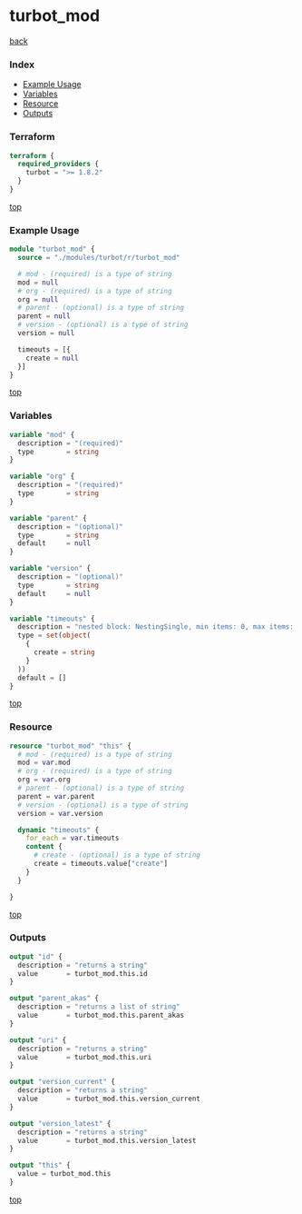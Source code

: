 # turbot_mod

[back](../turbot.md)

### Index

- [Example Usage](#example-usage)
- [Variables](#variables)
- [Resource](#resource)
- [Outputs](#outputs)

### Terraform

```terraform
terraform {
  required_providers {
    turbot = ">= 1.8.2"
  }
}
```

[top](#index)

### Example Usage

```terraform
module "turbot_mod" {
  source = "./modules/turbot/r/turbot_mod"

  # mod - (required) is a type of string
  mod = null
  # org - (required) is a type of string
  org = null
  # parent - (optional) is a type of string
  parent = null
  # version - (optional) is a type of string
  version = null

  timeouts = [{
    create = null
  }]
}
```

[top](#index)

### Variables

```terraform
variable "mod" {
  description = "(required)"
  type        = string
}

variable "org" {
  description = "(required)"
  type        = string
}

variable "parent" {
  description = "(optional)"
  type        = string
  default     = null
}

variable "version" {
  description = "(optional)"
  type        = string
  default     = null
}

variable "timeouts" {
  description = "nested block: NestingSingle, min items: 0, max items: 0"
  type = set(object(
    {
      create = string
    }
  ))
  default = []
}
```

[top](#index)

### Resource

```terraform
resource "turbot_mod" "this" {
  # mod - (required) is a type of string
  mod = var.mod
  # org - (required) is a type of string
  org = var.org
  # parent - (optional) is a type of string
  parent = var.parent
  # version - (optional) is a type of string
  version = var.version

  dynamic "timeouts" {
    for_each = var.timeouts
    content {
      # create - (optional) is a type of string
      create = timeouts.value["create"]
    }
  }

}
```

[top](#index)

### Outputs

```terraform
output "id" {
  description = "returns a string"
  value       = turbot_mod.this.id
}

output "parent_akas" {
  description = "returns a list of string"
  value       = turbot_mod.this.parent_akas
}

output "uri" {
  description = "returns a string"
  value       = turbot_mod.this.uri
}

output "version_current" {
  description = "returns a string"
  value       = turbot_mod.this.version_current
}

output "version_latest" {
  description = "returns a string"
  value       = turbot_mod.this.version_latest
}

output "this" {
  value = turbot_mod.this
}
```

[top](#index)